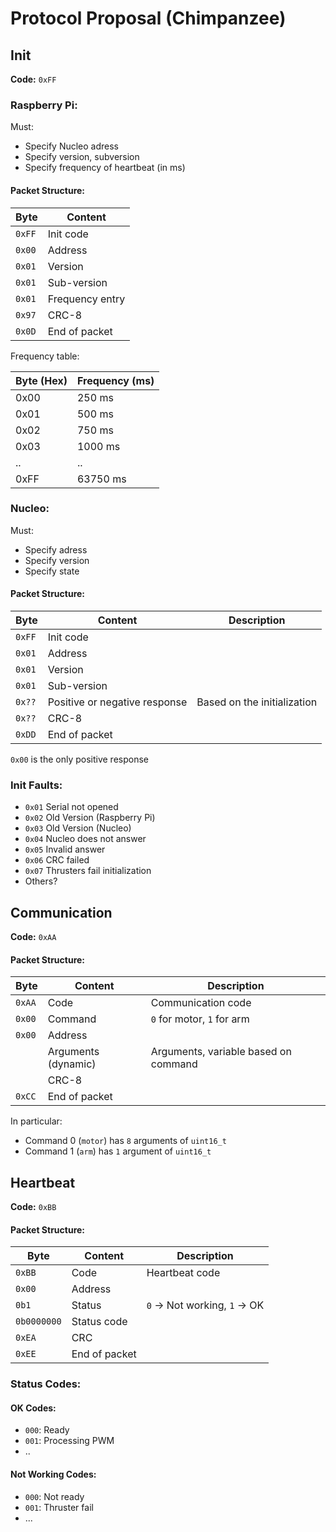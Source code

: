 # Protocol Proposal (Chimpanzee)

## Init
**Code:** `0xFF`

###  Raspberry Pi:
Must:
- Specify Nucleo adress
- Specify version, subversion
- Specify frequency of heartbeat (in ms)



#### Packet Structure:
| Byte  | Content           |
|-------|-------------------|
| `0xFF`| Init code          |                                           
| `0x00`| Address            |                                           
| `0x01`| Version            |                                           
| `0x01`| Sub-version        |                                          
| `0x01` | Frequency entry | 
| `0x97` | CRC-8 |
| `0x0D` | End of packet |

Frequency table:

| Byte (Hex) | Frequency (ms) |
|------------|----------------|
| 0x00       | 250 ms         |
| 0x01       | 500 ms         |
| 0x02       | 750 ms         |
| 0x03       | 1000 ms        |
| .. | .. |
| 0xFF | 63750 ms| 


### Nucleo:
Must:
- Specify adress
- Specify version
- Specify state

#### Packet Structure:
| Byte  | Content           | Description                               |
|-------|-------------------|-------------------------------------------|
| `0xFF`| Init code          |                                           |
| `0x01`| Address            |                                           |
| `0x01`| Version            |                                           |
| `0x01`| Sub-version        |                                           |
| `0x??`| Positive or negative response | Based on the initialization    |
| `0x??` | CRC-8|
| `0xDD` | End of packet |

`0x00` is the only positive response

### Init Faults:
- `0x01` Serial not opened 
- `0x02` Old Version (Raspberry Pi)
- `0x03` Old Version (Nucleo)
- `0x04` Nucleo does not answer
- `0x05` Invalid answer
- `0x06` CRC failed
- `0x07` Thrusters fail initialization
- Others?

## Communication
**Code:** `0xAA`

#### Packet Structure:
| Byte  | Content           | Description                               |
|-------|-------------------|-------------------------------------------|
| `0xAA`| Code              | Communication code                       |
| `0x00`| Command           | `0` for motor, `1` for arm                |
| `0x00`| Address           |                                           |
| | Arguments (dynamic)| Arguments, variable based on command     |
| | CRC-8    |                     |
| `0xCC`| End of packet     |                                           |

In particular:
- Command 0 (`motor`) has `8` arguments of `uint16_t` 
- Command 1 (`arm`) has `1` argument of `uint16_t` 

## Heartbeat
**Code:** `0xBB`

#### Packet Structure:
| Byte     | Content           | Description                               |
|----------|-------------------|-------------------------------------------|
| `0xBB`   | Code              | Heartbeat code                            |
| `0x00` | Address           |                                           |
| `0b1`  | Status            | `0` -> Not working, `1` -> OK             |
| `0b0000000`  | Status code       |                                           |
| `0xEA` | CRC | | 
| `0xEE` | End of packet |

### Status Codes:
#### OK Codes:
- `000`: Ready
- `001`: Processing PWM
- ..

#### Not Working Codes:
- `000`: Not ready
- `001`: Thruster fail
- ...


